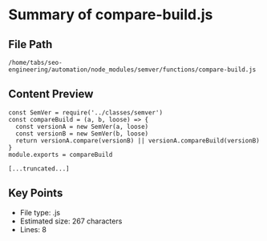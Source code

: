 # Summary of compare-build.js
  
## File Path
`/home/tabs/seo-engineering/automation/node_modules/semver/functions/compare-build.js`

## Content Preview
```
const SemVer = require('../classes/semver')
const compareBuild = (a, b, loose) => {
  const versionA = new SemVer(a, loose)
  const versionB = new SemVer(b, loose)
  return versionA.compare(versionB) || versionA.compareBuild(versionB)
}
module.exports = compareBuild

[...truncated...]
```

## Key Points
- File type: .js
- Estimated size: 267 characters
- Lines: 8
